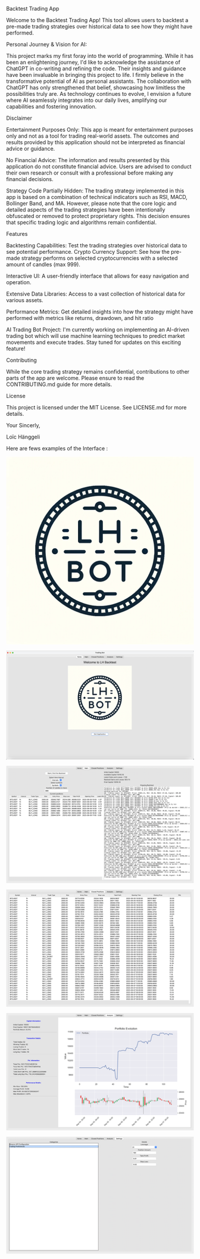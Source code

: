 Backtest Trading App

Welcome to the Backtest Trading App! This tool allows users to backtest a pre-made trading strategies over historical data to see how they might have performed.

Personal Journey & Vision for AI: 

This project marks my first foray into the world of programming. While it has been an enlightening journey, I'd like to acknowledge the assistance of ChatGPT in co-writing and refining the code. Their insights and guidance have been invaluable in bringing this project to life. I firmly believe in the transformative potential of AI as personal assistants. The collaboration with ChatGPT has only strengthened that belief, showcasing how limitless the possibilities truly are. As technology continues to evolve, I envision a future where AI seamlessly integrates into our daily lives, amplifying our capabilities and fostering innovation.

Disclaimer

Entertainment Purposes Only:
This app is meant for entertainment purposes only and not as a tool for trading real-world assets. The outcomes and results provided by this application should not be interpreted as financial advice or guidance.

No Financial Advice: 
The information and results presented by this application do not constitute financial advice. Users are advised to conduct their own research or consult with a professional before making any financial decisions.

Strategy Code Partially Hidden:
The trading strategy implemented in this app is based on a combination of technical indicators such as RSI, MACD, Bollinger Band, and MA. However, please note that the core logic and detailed aspects of the trading strategies have been intentionally obfuscated or removed to protect proprietary rights. This decision ensures that specific trading logic and algorithms remain confidential.

Features

Backtesting Capabilities:
Test the trading strategies over historical data to see potential performance.
Crypto Currency Support: See how the pre-made strategy performs on selected cryptocurrencies with a selected amount of candles (max 999).

Interactive UI:
A user-friendly interface that allows for easy navigation and operation.

Extensive Data Libraries:
Access to a vast collection of historical data for various assets.

Performance Metrics:
Get detailed insights into how the strategy might have performed with metrics like returns, drawdown, and hit ratio

AI Trading Bot Project:
I'm currently working on implementing an AI-driven trading bot which will use machine learning techniques to predict market movements and execute trades. Stay tuned for updates on this exciting feature!

Contributing

While the core trading strategy remains confidential, contributions to other parts of the app are welcome. Please ensure to read the CONTRIBUTING.md guide for more details.

License

This project is licensed under the MIT License. See LICENSE.md for more details.

Your Sincerly, 

Loïc Hänggeli


Here are fews examples of the Interface : 

![LH Logo](LH_logo.png)

![Home Bot](home_bot.png)

![Main Bot](main_bot.png)

![Closed Bot](closed_bot.png)

![Analysis Bot](analysis_bot.png)

![Settings Bot](settings_bot.png)